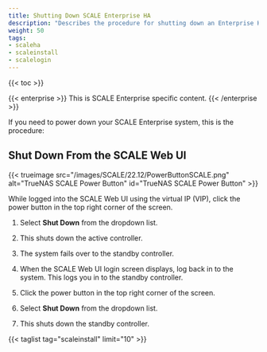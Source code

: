 ```yaml
---
title: Shutting Down SCALE Enterprise HA
description: "Describes the procedure for shutting down an Enterprise HA system in TrueNAS SCALE."
weight: 50
tags:
- scaleha
- scaleinstall
- scalelogin
---
```


{{< toc >}}

{{< enterprise >}}
This is SCALE Enterprise specific content. 
{{< /enterprise >}}

If you need to power down your SCALE Enterprise system, this is the procedure:

## Shut Down From the SCALE Web UI

{{< trueimage src="/images/SCALE/22.12/PowerButtonSCALE.png" alt="TrueNAS SCALE Power Button" id="TrueNAS SCALE Power Button" >}}

While logged into the SCALE Web UI using the virtual IP (VIP), click the power button in the top right corner of the screen. 

1. Select **Shut Down** from the dropdown list.

2. This shuts down the active controller.

3. The system fails over to the standby controller.

4. When the SCALE Web UI login screen displays, log back in to the system. This logs you in to the standby controller.

5. Click the power button in the top right corner of the screen.

6. Select **Shut Down** from the dropdown list.

7. This shuts down the standby controller.

{{< taglist tag="scaleinstall" limit="10" >}}
